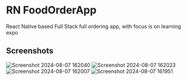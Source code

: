 # RN FoodOrderApp
React Native based Full Stack full ordering app, with focus is on learning expo

## Screenshots
![Screenshot 2024-08-07 162040](https://github.com/user-attachments/assets/84cf4f5c-037c-4b85-bf38-4a45424a4ea3)
![Screenshot 2024-08-07 162023](https://github.com/user-attachments/assets/901786f9-545b-4d6c-a192-bb9f18ef27f9)
![Screenshot 2024-08-07 162007](https://github.com/user-attachments/assets/4e37719f-9795-41a2-a298-10bf4bd1985e)
![Screenshot 2024-08-07 161951](https://github.com/user-attachments/assets/8a30fd93-e7a8-41d7-b845-c7fc0da538e1)

